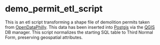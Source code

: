 # demo_permit_etl_script
This is an etl script transforming a shape file of demolition permits taken from [OpenDataPhilly](https://www.opendataphilly.org/dataset/building-demolitions). This data has been inserted into [Postgis](https://postgis.net) via the [QGIS](https://www.qgis.org/en/site/) DB manager. This script normalizes the starting SQL table to Third Normal Form, preserving geospatial attributes.
